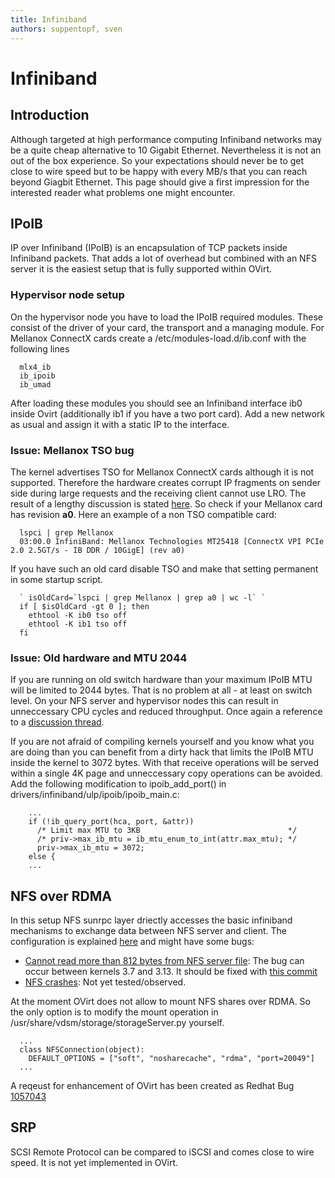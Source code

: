 ```yaml
---
title: Infiniband
authors: suppentopf, sven
---
```


# Infiniband

## Introduction

Although targeted at high performance computing Infiniband networks may be a quite cheap alternative to 10 Gigabit Ethernet. Nevertheless it is not an out of the box experience. So your expectations should never be to get close to wire speed but to be happy with every MB/s that you can reach beyond Giagbit Ethernet. This page should give a first impression for the interested reader what problems one might encounter.

## IPoIB

IP over Infiniband (IPoIB) is an encapsulation of TCP packets inside Infiniband packets. That adds a lot of overhead but combined with an NFS server it is the easiest setup that is fully supported within OVirt.

### Hypervisor node setup

On the hypervisor node you have to load the IPoIB required modules. These consist of the driver of your card, the transport and a managing module. For Mellanox ConnectX cards create a /etc/modules-load.d/ib.conf with the following lines

      mlx4_ib
      ib_ipoib
      ib_umad

After loading these modules you should see an Infiniband interface ib0 inside Ovirt (additionally ib1 if you have a two port card). Add a new network as usual and assign it with a static IP to the interface.

### Issue: Mellanox TSO bug

The kernel advertises TSO for Mellanox ConnectX cards although it is not supported. Therefore the hardware creates corrupt IP fragments on sender side during large requests and the receiving client cannot use LRO. The result of a lengthy discussion is stated [here](http://www.spinics.net/lists/linux-rdma/msg17787.html). So check if your Mellanox card has revision **a0**. Here an example of a non TSO compatible card:

      lspci | grep Mellanox
      03:00.0 InfiniBand: Mellanox Technologies MT25418 [ConnectX VPI PCIe 2.0 2.5GT/s - IB DDR / 10GigE] (rev a0)

If you have such an old card disable TSO and make that setting permanent in some startup script.

      ` isOldCard=`lspci | grep Mellanox | grep a0 | wc -l` `
      if [ $isOldCard -gt 0 ]; then
        ethtool -K ib0 tso off
        ethtool -K ib1 tso off
      fi

### Issue: Old hardware and MTU 2044

If you are running on old switch hardware than your maximum IPoIB MTU will be limited to 2044 bytes. That is no problem at all - at least on switch level. On your NFS server and hypervisor nodes this can result in unneccessary CPU cycles and reduced throughput. Once again a reference to a [discussion thread](http://www.spinics.net/lists/linux-rdma/msg15133.html).

If you are not afraid of compiling kernels yourself and you know what you are doing than you can benefit from a dirty hack that limits the IPoIB MTU inside the kernel to 3072 bytes. With that receive operations will be served within a single 4K page and unneccessary copy operations can be avoided. Add the following modification to ipoib_add_port() in drivers/infiniband/ulp/ipoib/ipoib_main.c:

        ...
        if (!ib_query_port(hca, port, &attr))
          /* Limit max MTU to 3KB                                 */
          /* priv->max_ib_mtu = ib_mtu_enum_to_int(attr.max_mtu); */
          priv->max_ib_mtu = 3072;
        else {
        ...

## NFS over RDMA

In this setup NFS sunrpc layer driectly accesses the basic infiniband mechanisms to exchange data between NFS server and client. The configuration is explained [here](https://www.kernel.org/doc/Documentation/filesystems/nfs/nfs-rdma.txt) and might have some bugs:

*   [Cannot read more than 812 bytes from NFS server file](https://bugzilla.redhat.com/show_bug.cgi?id=1046011): The bug can occur between kernels 3.7 and 3.13. It should be fixed with [this commit](http://article.gmane.org/gmane.linux.nfs/60953)
*   [NFS crashes](http://www.mail-archive.com/linux-rdma@vger.kernel.org/msg14145.html): Not yet tested/observed.

At the moment OVirt does not allow to mount NFS shares over RDMA. So the only option is to modify the mount operation in /usr/share/vdsm/storage/storageServer.py yourself.

      ...
      class NFSConnection(object):
        DEFAULT_OPTIONS = ["soft", "nosharecache", "rdma", "port=20049"]
      ...

A reqeust for enhancement of OVirt has been created as Redhat Bug [1057043](https://bugzilla.redhat.com/show_bug.cgi?id=1057043)

## SRP

SCSI Remote Protocol can be compared to iSCSI and comes close to wire speed. It is not yet implemented in OVirt.
